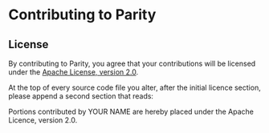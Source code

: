 # Contributing to Parity

## License

By contributing to Parity, you agree that your contributions will be
licensed under the [Apache License, version 2.0](CONTRIBUTING_LICENCE).

At the top of every source code file you alter, after the initial
licence section, please append a second section that reads:

  Portions contributed by YOUR NAME are hereby placed under the Apache
  Licence, version 2.0.

